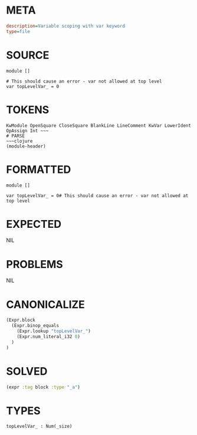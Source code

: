 # META
~~~ini
description=Variable scoping with var keyword
type=file
~~~
# SOURCE
~~~roc
module []

# This should cause an error - var not allowed at top level
var topLevelVar_ = 0
~~~
# TOKENS
~~~text
KwModule OpenSquare CloseSquare BlankLine LineComment KwVar LowerIdent OpAssign Int ~~~
# PARSE
~~~clojure
(module-header)
~~~
# FORMATTED
~~~roc
module []

var topLevelVar_ = 0# This should cause an error - var not allowed at top level
~~~
# EXPECTED
NIL
# PROBLEMS
NIL
# CANONICALIZE
~~~clojure
(Expr.block
  (Expr.binop_equals
    (Expr.lookup "topLevelVar_")
    (Expr.num_literal_i32 0)
  )
)
~~~
# SOLVED
~~~clojure
(expr :tag block :type "_a")
~~~
# TYPES
~~~roc
topLevelVar_ : Num(_size)
~~~
